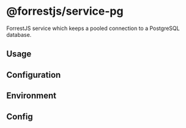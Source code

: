 # @forrestjs/service-pg

ForrestJS service which keeps a pooled connection to a PostgreSQL database.

## Usage

## Configuration

## Environment

## Config
